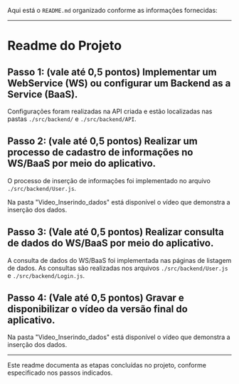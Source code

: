 Aqui está o `README.md` organizado conforme as informações fornecidas:

---

# Readme do Projeto

## Passo 1: (vale até 0,5 pontos) Implementar um WebService (WS) ou configurar um Backend as a Service (BaaS).

Configurações foram realizadas na API criada e estão localizadas nas pastas `./src/backend/` e `./src/backend/API`.

## Passo 2: (vale até 0,5 pontos) Realizar um processo de cadastro de informações no WS/BaaS por meio do aplicativo.

O processo de inserção de informações foi implementado no arquivo `./src/backend/User.js`.

Na pasta "Video_Inserindo_dados" está disponível o vídeo que demonstra a inserção dos dados.

## Passo 3: (Vale até 0,5 pontos) Realizar consulta de dados do WS/BaaS por meio do aplicativo.

A consulta de dados do WS/BaaS foi implementada nas páginas de listagem de dados. As consultas são realizadas nos arquivos `./src/backend/User.js` e `./src/backend/Login.js`.

## Passo 4: (Vale até 0,5 pontos) Gravar e disponibilizar o vídeo da versão final do aplicativo.

Na pasta "Video_Inserindo_dados" está disponível o vídeo que demonstra a inserção dos dados.

---

Este readme documenta as etapas concluídas no projeto, conforme especificado nos passos indicados.